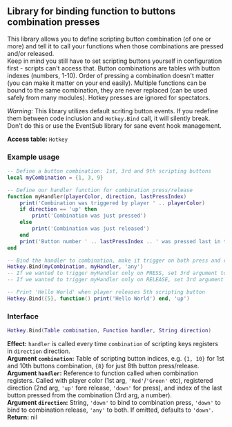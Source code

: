 ## Library for binding function to buttons combination presses
This library allows you to define scripting button combination (of one or more) and tell it to call your functions when those combinations are pressed and/or released.  
Keep in mind you still have to set scripting buttons yourself in configuration first - scripts can't access that.
Button combinations are tables with button indexes (numbers, 1-10). Order of pressing a combination doesn't matter (you can make it matter on your end easily).
Multiple functions can be bound to the same combination, they are never replaced (can be used safely from many modules).
Hotkey presses are ignored for spectators.

*Warning:* This library utilizes default scriting button events. If you redefine them between code inclusion and ``Hotkey.Bind`` call, it will silently break. Don't do this or use the EventSub library for sane event hook management.

**Access table:** ``Hotkey``

### Example usage
```lua
-- Define a button combination: 1st, 3rd and 9th scripting buttons
local myCombination = {1, 3, 9}

-- Define our handler function for combination press/release
function myHandler(playerColor, direction, lastPressIndex)
    print('Combination was triggered by player ' .. playerColor)
    if direction == 'up' then
        print('Combination was just pressed')
    else
        print('Combination was just released')
    end
    print('Button number ' .. lastPressIndex .. ' was pressed last in the combination')
end

-- Bind the handler to combination, make it trigger on both press and release (3rd argument)
Hotkey.Bind(myCombination, myHandler, 'any')
-- If we wanted to trigger myHandler only on PRESS, set 3rd argument to 'down' or omit it ('down' is deafult)
-- If we wanted to trigger myHandler only on RELEASE, set 3rd argument to 'up'

-- Print 'Hello World' when player releases 5th scripting button
Hotkey.Bind({5}, function() print('Hello World') end, 'up')
```

### Interface
```lua
Hotkey.Bind(Table combination, Function handler, String direction)
```  
**Effect:** ``handler`` is called every time ``combination`` of scripting keys registers in ``direction`` direction.  
**Argument ``combination``:** Table of scripting button indices, e.g. ``{1, 10}`` for 1st and 10th buttons combination, ``{8}`` for just 8th button press/release.  
**Argument ``handler``:** Reference to function called when combination registers. Called with player color (1st arg, ``'Red'``/``'Green'`` etc), registered direction (2nd arg, ``'up'`` fore release, ``'down'`` for press), and index of the last button pressed from the combination (3rd arg, a number).  
**Argument ``direction``:** String, ``'down'`` to bind to combination press, ``'down'`` to bind to combination release, ``'any'`` to both. If omitted, defaults to ``'down'``.  
**Return:** nil
